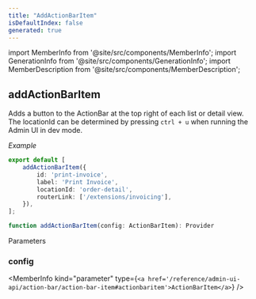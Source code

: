 ```yaml
---
title: "AddActionBarItem"
isDefaultIndex: false
generated: true
---
```

<!-- This file was generated from the Vendure source. Do not modify. Instead, re-run the "docs:build" script -->
import MemberInfo from '@site/src/components/MemberInfo';
import GenerationInfo from '@site/src/components/GenerationInfo';
import MemberDescription from '@site/src/components/MemberDescription';


## addActionBarItem

<GenerationInfo sourceFile="packages/admin-ui/src/lib/core/src/extension/add-action-bar-item.ts" sourceLine="23" packageName="@vendure/admin-ui" />

Adds a button to the ActionBar at the top right of each list or detail view. The locationId can
be determined by pressing `ctrl + u` when running the Admin UI in dev mode.

*Example*

```ts title="providers.ts"
export default [
    addActionBarItem({
        id: 'print-invoice',
        label: 'Print Invoice',
        locationId: 'order-detail',
        routerLink: ['/extensions/invoicing'],
    }),
];
```

```ts title="Signature"
function addActionBarItem(config: ActionBarItem): Provider
```
Parameters

### config

<MemberInfo kind="parameter" type={`<a href='/reference/admin-ui-api/action-bar/action-bar-item#actionbaritem'>ActionBarItem</a>`} />

